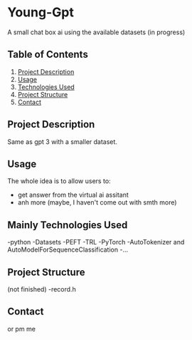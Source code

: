 # Young-Gpt
A small chat box ai using the available datasets (in progress)

## Table of Contents
1. [Project Description](#project-description)
2. [Usage](#usage)
3. [Technologies Used](#mainly-technologies-used)
4. [Project Structure](#project-structure)
5. [Contact](#contact)

## Project Description
Same as gpt 3 with a smaller dataset. 

## Usage
The whole idea is to allow users to:
- get answer from the virtual ai assitant
- anh more (maybe, I haven't come out with smth more) 

## Mainly Technologies Used
-python
-Datasets
-PEFT 
-TRL
-PyTorch
-AutoTokenizer and AutoModelForSequenceClassification
-...

## Project Structure
(not finished)
-record.h


## Contact
or pm me

